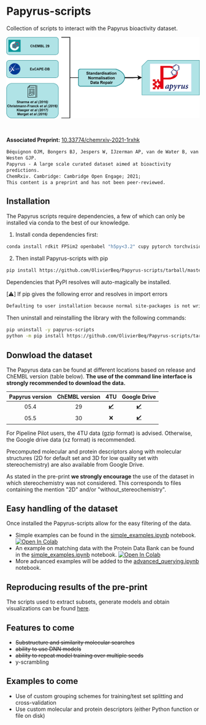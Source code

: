 # Papyrus-scripts

Collection of scripts to interact with the Papyrus bioactivity dataset.

![alt text](figures/papyrus_workflow.png?raw=true)

<br/>

**Associated Preprint:** <a href="https://doi.org/10.33774/chemrxiv-2021-1rxhk">10.33774/chemrxiv-2021-1rxhk</a>
```
Béquignon OJM, Bongers BJ, Jespers W, IJzerman AP, van de Water B, van Westen GJP.
Papyrus - A large scale curated dataset aimed at bioactivity predictions.
ChemRxiv. Cambridge: Cambridge Open Engage; 2021;
This content is a preprint and has not been peer-reviewed.
```


## Installation

The Papyrus scripts require dependencies, a few of which can only be installed via conda to the best of our knowledge. 

1. Install conda dependencies first:
```bash
conda install rdkit FPSim2 openbabel "h5py<3.2" cupy pytorch torchvision torchaudio cudatoolkit=11.3 -c pytorch -c conda-forge
```

2. Then install Papyrus-scripts with pip
```bash
pip install https://github.com/OlivierBeq/Papyrus-scripts/tarball/master
``` 
Dependencies that PyPI resolves will auto-magically be installed.

[:warning:] If pip gives the following error and resolves in import errors
```bash
Defaulting to user installation because normal site-packages is not writeable
```
Then uninstall and reinstalling the library with the following commands:
```bash
pip uninstall -y papyrus-scripts
python -m pip install https://github.com/OlivierBeq/Papyrus-scripts/tarball/master
```

## Donwload the dataset

The Papyrus data can be found at different locations based on release and ChEMBL version (table below).
**The use of the command line interface is strongly recommended to download the data.**
 
| Papyrus version | ChEMBL version | 4TU | Google Drive |
| :--: | :--: | :--: | :--: |
| 05.4 | 29 |  [:heavy_check_mark:](https://doi.org/10.4121/16896406.v2) | [:heavy_check_mark:](https://drive.google.com/drive/folders/1Lhw5G6gu_nLzHQoGmnl02uhFsmOgEZ5a?usp=sharing) | 
| 05.5 | 30 | :x: | [:heavy_check_mark:](https://drive.google.com/drive/folders/1BrCx0lN1YVvjgXOOaJZHJ7DBrLqFAbWV?usp=sharing) |

For Pipeline Pilot users, the 4TU data (gzip format) is advised.
Otherwise, the Google drive  data (xz format) is recommended.

Precomputed molecular and protein descriptors along with molecular structures (2D for default set and 3D for low quality set with stereochemistry) are also available from Google Drive.

As stated in the pre-print **we strongly encourage** the use of the dataset in which stereochemistry was not considered.
This corresponds to files containing the mention "2D" and/or "without_stereochemistry". 

## Easy handling of the dataset

Once installed the Papyrus-scripts allow for the easy filtering of the data.<br/>
- Simple examples can be found in the <a href="notebook_examples/simple_examples.ipynb">simple_examples.ipynb</a> notebook. [![Open In Colab](https://colab.research.google.com/assets/colab-badge.svg)](https://colab.research.google.com/github/OlivierBeq/Papyrus-scripts/blob/master/notebook_examples/simple_examples.ipynb)
- An example on matching data with the Protein Data Bank can be found in the <a href="notebook_examples/matchRCSB.ipynb">simple_examples.ipynb</a> notebook. [![Open In Colab](https://colab.research.google.com/assets/colab-badge.svg)](https://colab.research.google.com/github/OlivierBeq/Papyrus-scripts/blob/master/notebook_examples/matchRCSB.ipynb)
- More advanced examples will be added to the <a href="notebook_examples/advanced_querying.ipynb">advanced_querying.ipynb</a> notebook.
## Reproducing results of the pre-print

The scripts used to extract subsets, generate models and obtain visualizations can be found <a href="https://github.com/OlivierBeq/Papyrus-modelling">here</a>.

## Features to come

- ~~Substructure and similarity molecular searches~~
- ~~ability to use DNN models~~
- ~~ability to repeat model training over multiple seeds~~
- y-scrambling
 
## Examples to come

- Use of custom grouping schemes for training/test set splitting and cross-validation
- Use custom molecular and protein descriptors (either Python function or file on disk) 
